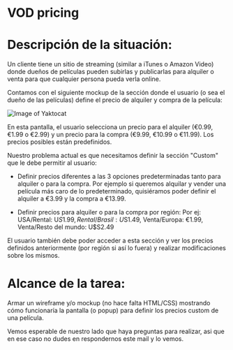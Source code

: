 # VOD pricing

# Descripción de la situación:

Un cliente tiene un sitio de streaming (similar a iTunes o Amazon Video) donde dueños de películas pueden subirlas y publicarlas para alquiler o venta para que cualquier persona pueda verla online.

Contamos con el siguiente mockup de la sección donde el usuario (o sea el dueño de las películas) define el precio de alquiler y compra de la película:

![Image of Yaktocat](https://gitlab.devartis.com/devartis-rrhh/interviews/raw/b6f70ed9b0d93249876b128fa617c868f580a9c9/graphic_design/video-on-demand-custom-price/pricing.png)

En esta pantalla, el usuario selecciona un precio para el alquiler (€0.99, €1.99 o €2.99) y un precio para la compra (€9.99, €10.99 o €11.99). Los precios posibles están predefinidos.

Nuestro problema actual es que necesitamos definir la sección "Custom" que le debe permitir al usuario:

- Definir precios diferentes a las 3 opciones predeterminadas tanto para alquiler o para la compra. Por ejemplo si queremos alquilar y vender una película más caro de lo predeterminado, quisiéramos poder definir el alquiler a €3.99 y la compra a €13.99.

- Definir precios para alquiler o para la compra por región: Por ej: USA/Rental: U$S1.99, Rental/Brasil: U$S1.49, Venta/Europa: €1.99, Venta/Resto del mundo: U$S2.49

El usuario también debe poder acceder a esta sección y ver los precios definidos anteriormente (por región si así lo fuera) y realizar modificaciones sobre los mismos.

# Alcance de la tarea:

Armar un wireframe y/o mockup (no hace falta HTML/CSS) mostrando cómo funcionaría la pantalla (o popup) para definir los precios custom de una película.

Vemos esperable de nuestro lado que haya preguntas para realizar, asi que en ese caso no dudes en respondernos este mail y lo vemos.
